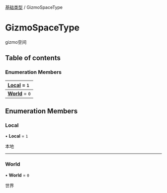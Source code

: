 [基础类型](../groups/基础类型.基础类型.md) / GizmoSpaceType

# GizmoSpaceType <Badge type="tip" text="Enumeration" /> <Score text="GizmoSpaceType" />

gizmo空间

## Table of contents

### Enumeration Members <Score text="Enumeration" /> 
| **[Local](mw.GizmoSpaceType.md#local)** = ``1``  |
| :----- |
| **[World](mw.GizmoSpaceType.md#world)** = ``0`` |

## Enumeration Members

### Local <Score text="Local" /> 

• **Local** = ``1``

本地

___

### World <Score text="World" /> 

• **World** = ``0``

世界
